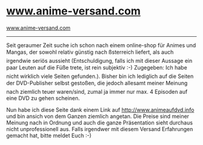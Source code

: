# www.anime-versand.com

<a href="http://www.animeversand.com/">www.anime-versand.com</a>

-------------------------------



<p><img src="http://www.zerokspot.com/uploads/animeversand.jpg" alt="" class="left"/>Seit geraumer Zeit suche ich schon nach einem online-shop für Animes und Mangas, der sowohl relativ günstig nach ßsterreich liefert, als auch irgendwie seriös aussieht (Entschuldigung, falls ich mit dieser Aussage ein paar Leuten auf die Füße trete, ist rein subjektiv :-)  Zugegeben: Ich habe nicht wirklich viele Seiten gefunden.). Bisher bin ich lediglich auf die Seiten der DVD-Publisher selbst gestoßen, die jedoch allesamt meiner Meinung nach ziemlich teuer waren/sind, zumal ja immer nur max. 4 Episoden auf eine DVD zu gehen scheinen.</p>

<p>Nun habe ich diese Seite dank einem Link auf <a href="http://www.animeaufdvd.info/index.htm">http://www.animeaufdvd.info</a> und bin ansich von dem Ganzen ziemlich angetan. Die Preise sind meiner Meinung nach in Ordnung und auch die ganze Präsentation sieht durchaus nicht unprofessionell aus. Falls irgendwer mit diesem Versand Erfahrungen gemacht hat, bitte meldet Euch :-)</p>

